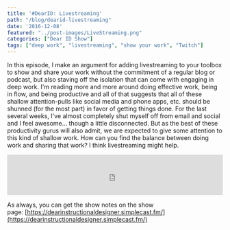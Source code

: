 ```yaml
---
title: '#DearID: Livestreaming'
path: "/blog/dearid-livestreaming"
date: '2016-12-08'
featured: "../post-images/LiveStreaming.png"
categories: ["Dear ID Show"]
tags: ["deep work", "livestreaming", "show your work", "Twitch"]
---
```


In this episode, I make an argument for adding livestreaming to your toolbox to show and share your work without the commitment of a regular blog or podcast, but also staving off the isolation that can come with engaging in deep work. I'm reading more and more around doing effective work, being in flow, and being productive and all of that suggests that all of these shallow attention-pulls like social media and phone apps, etc. should be shunned (for the most part) in favor of getting things done. For the last several weeks, I've almost completely shut myself off from email and social and I feel awesome... though a little disconnected. But as the best of these productivity gurus will also admit, we are expected to give some attention to this kind of shallow work. How can you find the balance between doing work and sharing that work? I think livestreaming might help.

<iframe src="https://simplecast.com/e/52864?style=medium-light" width="100%" height="94px" frameborder="0" scrolling="no" seamless=""></iframe>

As always, you can get the show notes on the show page: [https://dearinstructionaldesigner.simplecast.fm/](https://dearinstructionaldesigner.simplecast.fm/)

